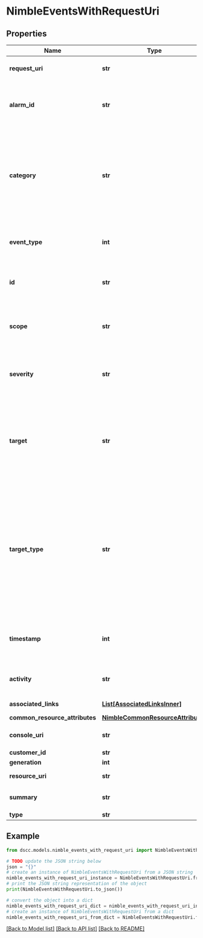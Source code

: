 # NimbleEventsWithRequestUri


## Properties

Name | Type | Description | Notes
------------ | ------------- | ------------- | -------------
**request_uri** | **str** | requestUri for detailed events object | [optional] 
**alarm_id** | **str** | The alarm ID if the event is related to an alarm. A 42 digit hexadecimal number. | [optional] 
**category** | **str** | Category of the event record. Possible values: &#39;unknown&#39;, &#39;hardware&#39;, &#39;service&#39;, &#39;replication&#39;, &#39;volume&#39;, &#39;update&#39;, &#39;configuration&#39;, &#39;test&#39;, &#39;security&#39;, &#39;array_upgrade&#39;. | [optional] 
**event_type** | **int** | Type of the event record. Non-negative integer in range [0,2147483647]. | [optional] 
**id** | **str** | Identifier for the event record. A 42 digit hexadecimal number. | [optional] 
**scope** | **str** | The array name for array level event. Possible values: array serial number, or &#39;-&#39;. | [optional] 
**severity** | **str** | Severity level of the event. Possible values: &#39;info&#39;, &#39;notice&#39;, &#39;warning&#39;, &#39;critical&#39;. | [optional] 
**target** | **str** | Name of object upon which the event occurred. String of up to 400 alphanumeric characters, - and . and : and \&quot; \&quot; are allowed after first character. | [optional] 
**target_type** | **str** | Target type of the event record. Possible values: &#39;anon&#39;, &#39;array&#39;, &#39;controller&#39;, &#39;disk&#39;, &#39;nic&#39;, &#39;temperature&#39;, &#39;service&#39;, &#39;volume&#39;, &#39;protection_set&#39;, &#39;nvram&#39;, &#39;fan&#39;, &#39;power_supply&#39;, &#39;partner&#39;, &#39;raid&#39;, &#39;test&#39;, &#39;iscsi&#39;, &#39;pool&#39;, &#39;group&#39;, &#39;shelf&#39;, &#39;ntb&#39;, &#39;fc&#39;, &#39;initiator_group&#39;. | [optional] 
**timestamp** | **int** | Time when this event happened. Seconds since last epoch i.e. 00:00 January 1, 1970. | [optional] 
**activity** | **str** | Description of the event. String of 1-1476 printable characters. | [optional] 
**associated_links** | [**List[AssociatedLinksInner]**](AssociatedLinksInner.md) | Associated Links Details | [optional] 
**common_resource_attributes** | [**NimbleCommonResourceAttributes**](NimbleCommonResourceAttributes.md) |  | [optional] 
**console_uri** | **str** | consoleUri for detailed storage object | [optional] 
**customer_id** | **str** | customerId | [optional] 
**generation** | **int** | generation | [optional] 
**resource_uri** | **str** | Link to the object URI | [optional] 
**summary** | **str** | Summary of the event. Plain string. | [optional] 
**type** | **str** | type | [optional] 

## Example

```python
from dscc.models.nimble_events_with_request_uri import NimbleEventsWithRequestUri

# TODO update the JSON string below
json = "{}"
# create an instance of NimbleEventsWithRequestUri from a JSON string
nimble_events_with_request_uri_instance = NimbleEventsWithRequestUri.from_json(json)
# print the JSON string representation of the object
print(NimbleEventsWithRequestUri.to_json())

# convert the object into a dict
nimble_events_with_request_uri_dict = nimble_events_with_request_uri_instance.to_dict()
# create an instance of NimbleEventsWithRequestUri from a dict
nimble_events_with_request_uri_from_dict = NimbleEventsWithRequestUri.from_dict(nimble_events_with_request_uri_dict)
```
[[Back to Model list]](../README.md#documentation-for-models) [[Back to API list]](../README.md#documentation-for-api-endpoints) [[Back to README]](../README.md)


